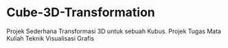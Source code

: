 # Cube-3D-Transformation
Projek Sederhana Transformasi 3D untuk sebuah Kubus. Projek Tugas Mata Kuliah Teknik Visualisasi Grafis
